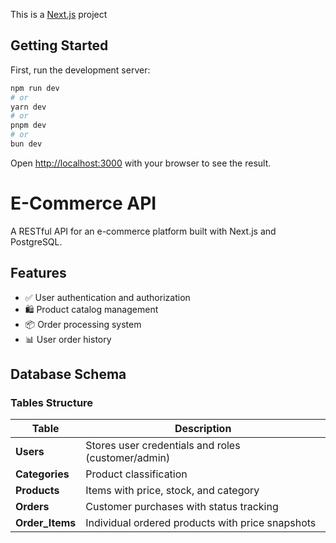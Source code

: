 This is a [Next.js](https://nextjs.org) project

## Getting Started

First, run the development server:

```bash
npm run dev
# or
yarn dev
# or
pnpm dev
# or
bun dev
```

Open [http://localhost:3000](http://localhost:3000) with your browser to see the result.

# E-Commerce API

A RESTful API for an e-commerce platform built with Next.js and PostgreSQL.

## Features

- ✅ User authentication and authorization  
- 🛍️ Product catalog management  
- 📦 Order processing system  
- 📊 User order history  

## Database Schema

### Tables Structure

| Table        | Description |
|--------------|-------------|
| **Users**    | Stores user credentials and roles (customer/admin) |
| **Categories** | Product classification |
| **Products** | Items with price, stock, and category |
| **Orders**   | Customer purchases with status tracking |
| **Order_Items** | Individual ordered products with price snapshots |



